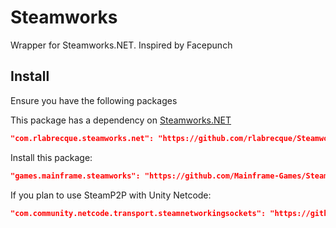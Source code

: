 # Steamworks
Wrapper for Steamworks.NET. Inspired by Facepunch

## Install

Ensure you have the following packages

This package has a dependency on [Steamworks.NET](https://github.com/rlabrecque/Steamworks.NET/tree/master)

```json
"com.rlabrecque.steamworks.net": "https://github.com/rlabrecque/Steamworks.NET.git?path=/com.rlabrecque.steamworks.net#20.2.0"
```

Install this package:

```json
"games.mainframe.steamworks": "https://github.com/Mainframe-Games/Steamworks.git?path=/Packages/Steamworks.Mainframe"
```

If you plan to use SteamP2P with Unity Netcode: 

```json
"com.community.netcode.transport.steamnetworkingsockets": "https://github.com/Unity-Technologies/multiplayer-community-contributions.git?path=/Transports/com.community.netcode.transport.steamnetworkingsockets"
```
